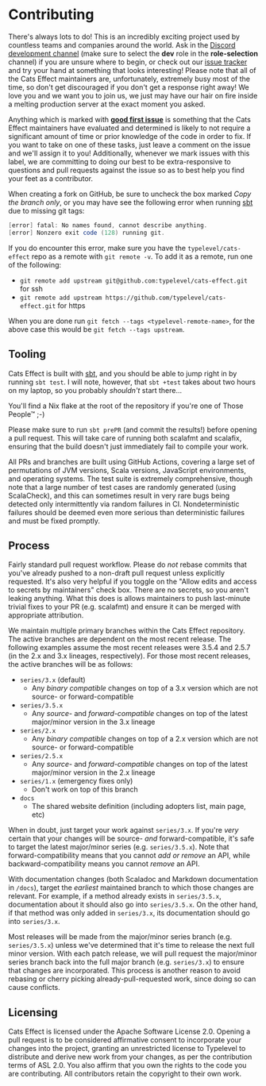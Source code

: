 # Contributing

There's always lots to do! This is an incredibly exciting project used by countless teams and companies around the world. Ask in the [Discord development channel](https://discord.gg/QNnHKHq5Ts) (make sure to select the **dev** role in the **role-selection** channel) if you are unsure where to begin, or check out our [issue tracker](https://github.com/typelevel/cats-effect/issues) and try your hand at something that looks interesting! Please note that all of the Cats Effect maintainers are, unfortunately, extremely busy most of the time, so don't get discouraged if you don't get a response right away! We love you and we want you to join us, we just may have our hair on fire inside a melting production server at the exact moment you asked.

Anything which is marked with [**good first issue**](https://github.com/typelevel/cats-effect/issues?q=is%3Aissue+is%3Aopen+label%3A%22good+first+issue%22) is something that the Cats Effect maintainers have evaluated and determined is likely to not require a significant amount of time or prior knowledge of the code in order to fix. If you want to take on one of these tasks, just leave a comment on the issue and we'll assign it to you! Additionally, whenever we mark issues with this label, we are committing to doing our best to be extra-responsive to questions and pull requests against the issue so as to best help you find your feet as a contributor.

When creating a fork on GitHub, be sure to uncheck the box marked _Copy the <default-branch-name> branch only_, or you may have see the following error when running [sbt](https://github.com/sbt/sbt) due to missing git tags:
```sbt
[error] fatal: No names found, cannot describe anything.
[error] Nonzero exit code (128) running git.
```
If you do encounter this error, make sure you have the `typelevel/cats-effect` repo as a remote with `git remote -v`. To add it as a remote, run one of the following:
* `git remote add upstream git@github.com:typelevel/cats-effect.git` for ssh
* `git remote add upstream https://github.com/typelevel/cats-effect.git` for https

When you are done run `git fetch --tags <typelevel-remote-name>`, for the above case this would be `git fetch --tags upstream`.


## Tooling

Cats Effect is built with [sbt](https://github.com/sbt/sbt), and you should be able to jump right in by running `sbt test`. I will note, however, that `sbt +test` takes about two hours on my laptop, so you probably *shouldn't* start there...

You'll find a Nix flake at the root of the repository if you're one of Those People™ ;-)

Please make sure to run `sbt prePR` (and commit the results!) before opening a pull request. This will take care of running both scalafmt and scalafix, ensuring that the build doesn't just immediately fail to compile your work.

All PRs and branches are built using GitHub Actions, covering a large set of permutations of JVM versions, Scala versions, JavaScript environments, and operating systems. The test suite is extremely comprehensive, though note that a large number of test cases are randomly generated (using ScalaCheck), and this can sometimes result in very rare bugs being detected only intermittently via random failures in CI. Nondeterministic failures should be deemed even more serious than deterministic failures and must be fixed promptly.

## Process

Fairly standard pull request workflow. Please do *not* rebase commits that you've already pushed to a non-draft pull request unless explicitly requested. It's also very helpful if you toggle on the "Allow edits and access to secrets by maintainers" check box. There are no secrets, so you aren't leaking anything. What this does is allows maintainers to push last-minute trivial fixes to your PR (e.g. scalafmt) and ensure it can be merged with appropriate attribution.

We maintain multiple primary branches within the Cats Effect repository. The active branches are dependent on the most recent release. The following examples assume the most recent releases were 3.5.4 and 2.5.7 (in the 2.x and 3.x lineages, respectively). For those most recent releases, the active branches will be as follows:

- `series/3.x` (default)
  + Any *binary compatible* changes on top of a 3.x version which are not source- or forward-compatible
- `series/3.5.x`
  + Any *source-* and *forward-compatible* changes on top of the latest major/minor version in the 3.x lineage
- `series/2.x`
  + Any *binary compatible* changes on top of a 2.x version which are not source- or forward-compatible
- `series/2.5.x`
  + Any *source-* and *forward-compatible* changes on top of the latest major/minor version in the 2.x lineage
- `series/1.x` (emergency fixes only)
  + Don't work on top of this branch
- `docs`
  + The shared website definition (including adopters list, main page, etc)

When in doubt, just target your work against `series/3.x`. If you're *very* certain that your changes will be source- *and* forward-compatible, it's safe to target the latest major/minor series (e.g. `series/3.5.x`). Note that forward-compatibility means that you cannot *add or remove* an API, while backward-compatibility means you cannot *remove* an API.

With documentation changes (both Scaladoc and Markdown documentation in `/docs`), target the *earliest* maintained branch to which those changes are relevant. For example, if a method already exists in `series/3.5.x`, documentation about it should also go into `series/3.5.x`. On the other hand, if that method was only added in `series/3.x`, its documentation should go into `series/3.x`.

Most releases will be made from the major/minor series branch (e.g. `series/3.5.x`) unless we've determined that it's time to release the next full minor version. With each patch release, we will pull request the major/minor series branch back into the full major branch (e.g. `series/3.x`) to ensure that changes are incorporated. This process is another reason to avoid rebasing or cherry picking already-pull-requested work, since doing so can cause conflicts.

## Licensing

Cats Effect is licensed under the Apache Software License 2.0. Opening a pull request is to be considered affirmative consent to incorporate your changes into the project, granting an unrestricted license to Typelevel to distribute and derive new work from your changes, as per the contribution terms of ASL 2.0. You also affirm that you own the rights to the code you are contributing. All contributors retain the copyright to their own work.
